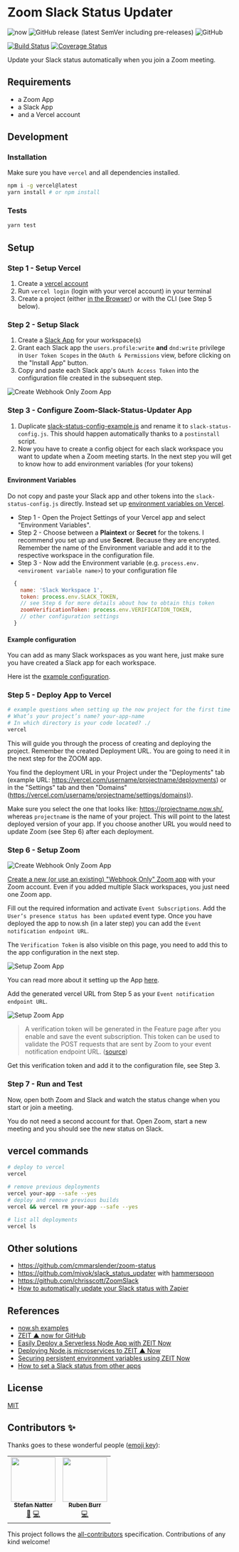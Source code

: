 # Zoom Slack Status Updater

![now](https://img.shields.io/badge/microservice%20for-now.sh-green?logo=zeit&style=flat)
![GitHub release (latest SemVer including pre-releases)](https://img.shields.io/github/v/release/natterstefan/zoom-slack-status-updater?include_prereleases)
![GitHub](https://img.shields.io/github/license/natterstefan/zoom-slack-status-updater)

[![Build Status](https://travis-ci.com/natterstefan/zoom-slack-status-updater.svg?branch=master)](https://travis-ci.com/natterstefan/zoom-slack-status-updater)
[![Coverage Status](https://coveralls.io/repos/github/natterstefan/zoom-slack-status-updater/badge.svg?branch=master)](https://coveralls.io/github/natterstefan/zoom-slack-status-updater?branch=master)

Update your Slack status automatically when you join a Zoom meeting.

## Requirements

- a Zoom App
- a Slack App
- and a Vercel account

## Development

### Installation

Make sure you have `vercel` and all dependencies installed.

```bash
npm i -g vercel@latest
yarn install # or npm install
```

### Tests

```bash
yarn test
```

## Setup

### Step 1 - Setup Vercel

1. Create a [vercel account](https://vercel.com/signup)
2. Run `vercel login` (login with your vercel account) in your terminal
3. Create a project (either [in the Browser](https://vercel.com/new)) or with
   the CLI (see Step 5 below).

### Step 2 - Setup Slack

1. Create a [Slack App](https://api.slack.com/apps) for your workspace(s)
2. Grant each Slack app the `users.profile:write` **and** `dnd:write` privilege
   in `User Token Scopes` in the `OAuth & Permissions` view, before clicking on
   the "Install App" button.
3. Copy and paste each Slack app's `OAuth Access Token` into the configuration
   file created in the subsequent step.

![Create Webhook Only Zoom App](./assets/slack.png)

### Step 3 - Configure Zoom-Slack-Status-Updater App

1. Duplicate [slack-status-config-example.js](./slack-status-config-example.js)
   and rename it to `slack-status-config.js`. This should happen automatically
   thanks to a `postinstall` script.
2. Now you have to create a config object for each slack workspace you want to
   update when a Zoom meeting starts. In the next step you will get to know how
   to add environment variables (for your tokens)

#### Environment Variables

Do not copy and paste your Slack app and other tokens into the
`slack-status-config.js` directly. Instead set up
[environment variables on Vercel](https://vercel.com/docs/environment-variables).

- Step 1 - Open the Project Settings of your Vercel app and select "Environment
  Variables".
- Step 2 - Choose between a **Plaintext** or **Secret** for the tokens. I
  recommend you set up and use **Secret**. Because they are encrypted. Remember
  the name of the Environment variable and add it to the respective workspace in
  the configuration file.
- Step 3 - Now add the Environment variable (e.g.
  `process.env.<enviroment variable name>`) to your configuration file

```js
  {
    name: 'Slack Workspace 1',
    token: process.env.SLACK_TOKEN,
    // see Step 6 for more details about how to obtain this token
    zoomVerificationToken: process.env.VERIFICATION_TOKEN,
    // other configuration settings
  }
```

#### Example configuration

You can add as many Slack workspaces as you want here, just make sure you have
created a Slack app for each workspace.

Here ist the [example configuration](./slack-status-config-example.js).

### Step 5 - Deploy App to Vercel

```bash
# example questions when setting up the now project for the first time
# What’s your project’s name? your-app-name
# In which directory is your code located? ./
vercel
```

This will guide you through the process of creating and deploying the project.
Remember the created Deployment URL. You are going to need it in the next step
for the ZOOM app.

You find the deployment URL in your Project under the "Deployments" tab (example
URL: <https://vercel.com/username/projectname/deployments>) or in the "Settings"
tab and then "Domains"
(<https://vercel.com/username/projectname/settings/domains)>).

Make sure you select the one that looks like: <https://projectname.now.sh/>,
whereas `projectname` is the name of your project. This will point to the latest
deployed version of your app. If you choose another URL you would need to update
Zoom (see Step 6) after each deployment.

### Step 6 - Setup Zoom

![Create Webhook Only Zoom App](./assets/zoom_1.png)

[Create a new (or use an existing) "Webhook Only" Zoom app](https://marketplace.zoom.us/develop/create)
with your Zoom account. Even if you added multiple Slack workspaces, you just
need one Zoom app.

Fill out the required information and activate `Event Subscriptions`. Add the
`User’s presence status has been updated` event type. Once you have deployed the
app to now.sh (in a later step) you can add the
`Event notification endpoint URL`.

The `Verification Token` is also visible on this page, you need to add this to
the app configuration in the next step.

![Setup Zoom App](./assets/zoom_2.png)

You can read more about it setting up the App
[here](https://marketplace.zoom.us/docs/api-reference/webhook-reference/user-events/presence-status-updated).

Add the generated vercel URL from Step 5 as your
`Event notification endpoint URL`.

![Setup Zoom App](./assets/zoom_2.png)

> A verification token will be generated in the Feature page after you enable
> and save the event subscription. This token can be used to validate the POST
> requests that are sent by Zoom to your event notification endpoint URL.
> ([source](https://marketplace.zoom.us/docs/guides/build/webhook-only-app#features-2))

Get this verification token and add it to the configuration file, see Step 3.

### Step 7 - Run and Test

Now, open both Zoom and Slack and watch the status change when you start or join
a meeting.

You do not need a second account for that. Open Zoom, start a new meeting and
you should see the new status on Slack.

## vercel commands

```bash
# deploy to vercel
vercel

# remove previous deployments
vercel your-app --safe --yes
# deploy and remove previous builds
vercel && vercel rm your-app --safe --yes

# list all deployments
vercel ls
```

## Other solutions

- <https://github.com/cmmarslender/zoom-status>
- <https://github.com/mivok/slack_status_updater> with
  [hammerspoon](http://macappstore.org/hammerspoon/)
- <https://github.com/chrisscott/ZoomSlack>
- [How to automatically update your Slack status with Zapier](https://zapier.com/blog/automate-slack-status/)

## References

- [now.sh examples](https://github.com/zeit/now/tree/master/examples)
- [ZEIT ▲ now for GitHub](https://zeit.co/docs/v2/git-integrations/zeit-now-for-github)
- [Easily Deploy a Serverless Node App with ZEIT Now](https://scotch.io/tutorials/easily-deploy-a-serverless-node-app-with-zeit-now#toc-deploy-application-using-now)
- [Deploying Node.js microservices to ZEIT ▲ Now](https://nodesource.com/blog/deploying-nodejs-microservices-to-ZEIT)
- [Securing persistent environment variables using ZEIT Now](https://humanwhocodes.com/blog/2019/09/securing-persistent-environment-variables-zeit-now/)
- [How to set a Slack status from other apps](https://medium.com/slack-developer-blog/how-to-set-a-slack-status-from-other-apps-ab4eef871339)

## License

[MIT](License)

## Contributors ✨

Thanks goes to these wonderful people
([emoji key](https://allcontributors.org/docs/en/emoji-key)):

<!-- ALL-CONTRIBUTORS-LIST:START - Do not remove or modify this section -->
<!-- prettier-ignore-start -->
<!-- markdownlint-disable -->
<table>
  <tr>
    <td align="center"><a href="http://twitter.com/natterstefan"><img src="https://avatars2.githubusercontent.com/u/1043668?v=4" width="100px;" alt=""/><br /><sub><b>Stefan Natter</b></sub></a><br /><a href="#ideas-natterstefan" title="Ideas, Planning, & Feedback">🤔</a> <a href="https://github.com/natterstefan/zoom-slack-status-updater/commits?author=natterstefan" title="Code">💻</a></td>
    <td align="center"><a href="https://github.com/ruben-burr"><img src="https://avatars0.githubusercontent.com/u/1615787?v=4" width="100px;" alt=""/><br /><sub><b>Ruben Burr</b></sub></a><br /><a href="https://github.com/natterstefan/zoom-slack-status-updater/commits?author=ruben-burr" title="Code">💻</a></td>
  </tr>
</table>

<!-- markdownlint-enable -->
<!-- prettier-ignore-end -->

<!-- ALL-CONTRIBUTORS-LIST:END -->

This project follows the
[all-contributors](https://github.com/all-contributors/all-contributors)
specification. Contributions of any kind welcome!
